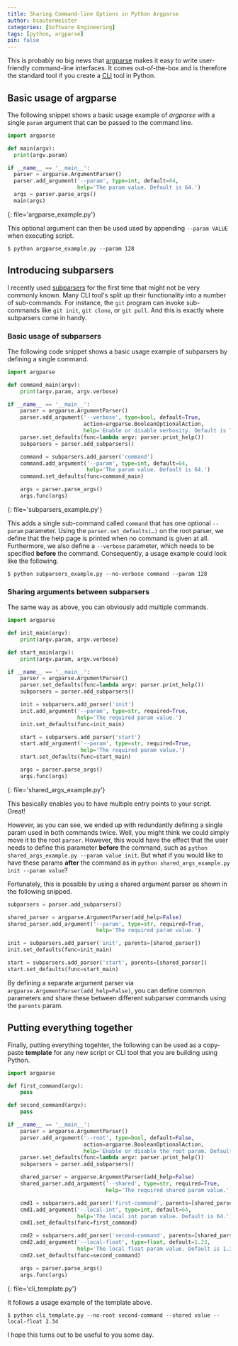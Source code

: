 ```yaml
---
title: Sharing Command-line Options in Python Argparse
author: bsautermeister
categories: [Software Engineering]
tags: [python, argparse]
pin: false
---
```


This is probably no big news that [argparse](https://docs.python.org/3/library/argparse.html) makes it easy to write
user-friendly command-line interfaces. It comes out-of-the-box and is therefore the standard tool if you create
a [CLI](https://en.wikipedia.org/wiki/CLI) tool in Python.

## Basic usage of argparse

The following snippet shows a basic usage example of _argparse_ with a single `param` argument that can be passed to
the command line.

```python
import argparse

def main(argv):
  print(argv.param)

if __name__ == '__main__':
  parser = argparse.ArgumentParser()
  parser.add_argument('--param', type=int, default=64,
                      help='The param value. Default is 64.')
  args = parser.parse_args()
  main(args)
```
{: file='argparse_example.py'}

This optional argument can then be used used by appending `--param VALUE` when executing script.

```console
$ python argparse_example.py --param 128
```

## Introducing subparsers

I recently used [subparsers](https://docs.python.org/3/library/argparse.html#sub-commands) for the first time that might not be
very commonly known. Many CLI tool's split up their functionality into a number of sub-commands. For instance, the `git` program
can invoke sub-commands like `git init`, `git clone`, or `git pull`. And this is exactly where subparsers come in handy.

### Basic usage of subparsers

The following code snippet shows a basic usage example of subparsers by defining a single command.

```python
import argparse

def command_main(argv):
    print(argv.param, argv.verbose)

if __name__ == '__main__':
    parser = argparse.ArgumentParser()
    parser.add_argument('--verbose', type=bool, default=True,
                        action=argparse.BooleanOptionalAction,
                        help='Enable or disable verbosity. Default is True')
    parser.set_defaults(func=lambda argv: parser.print_help())
    subparsers = parser.add_subparsers()

    command = subparsers.add_parser('command')
    command.add_argument('--param', type=int, default=64,
                         help='The param value. Default is 64.')
    command.set_defaults(func=command_main)

    args = parser.parse_args()
    args.func(args)
```
{: file='subparsers_example.py'}

This adds a single sub-command called `command` that has one optional `--param` parameter. Using the `parser.set_defaults(…)`
on the root parser, we define that the help page is printed when no command is given at all. Furthermore, we also define a
`--verbose` parameter, which needs to be specified **before** the command. Consequently, a usage example could look like the
following.

```console
$ python subparsers_example.py --no-verbose command --param 128
```

### Sharing arguments between subparsers

The same way as above, you can obviously add multiple commands. 

```python
import argparse

def init_main(argv):
    print(argv.param, argv.verbose)

def start_main(argv):
    print(argv.param, argv.verbose)

if __name__ == '__main__':
    parser = argparse.ArgumentParser()
    parser.set_defaults(func=lambda argv: parser.print_help())
    subparsers = parser.add_subparsers()

    init = subparsers.add_parser('init')
    init.add_argument('--param', type=str, required=True,
                      help='The required param value.')
    init.set_defaults(func=init_main)

    start = subparsers.add_parser('start')
    start.add_argument('--param', type=str, required=True,
                       help='The required param value.')
    start.set_defaults(func=start_main)

    args = parser.parse_args()
    args.func(args)
```
{: file='shared_args_example.py'}

This basically enables you to have multiple entry points to your script. Great!

However, as you can see, we ended up with redundantly defining a single param used in both commands twice. Well, you might think
we could simply move it to the root `parser`. However, this would have the effect that the user needs to define this parameter
**before** the command, such as `python shared_args_example.py --param value init`. But what if you would like to have these params
**after** the command as in `python shared_args_example.py init --param value`?

Fortunately, this is possible by using a shared argument parser as shown in the following snipped.

```python
subparsers = parser.add_subparsers()

shared_parser = argparse.ArgumentParser(add_help=False)
shared_parser.add_argument('--param', type=str, required=True,
                            help='The required param value.')

init = subparsers.add_parser('init', parents=[shared_parser])
init.set_defaults(func=init_main)

start = subparsers.add_parser('start', parents=[shared_parser])
start.set_defaults(func=start_main)
```

By defining a separate argument parser via `argparse.ArgumentParser(add_help=False)`, you can define common parameters and share
these between different subparser commands using the `parents` param.

## Putting everything together

Finally, putting everything togehter, the following can be used as a copy-paste **template** for any new script or CLI tool
that you are building using Python.

```python
import argparse

def first_command(argv):
    pass

def second_command(argv):
    pass

if __name__ == '__main__':
    parser = argparse.ArgumentParser()
    parser.add_argument('--root', type=bool, default=False,
                        action=argparse.BooleanOptionalAction,
                        help='Enable or disable the root param. Default is False')
    parser.set_defaults(func=lambda argv: parser.print_help())
    subparsers = parser.add_subparsers()

    shared_parser = argparse.ArgumentParser(add_help=False)
    shared_parser.add_argument('--shared', type=str, required=True,
                               help='The required shared param value.')

    cmd1 = subparsers.add_parser('first-command', parents=[shared_parser])
    cmd1.add_argument('--local-int', type=int, default=64,
                      help='The local int param value. Default is 64.')
    cmd1.set_defaults(func=first_command)

    cmd2 = subparsers.add_parser('second-command', parents=[shared_parser])
    cmd2.add_argument('--local-float', type=float, default=1.23,
                      help='The local float param value. Default is 1.23.')
    cmd2.set_defaults(func=second_command)

    args = parser.parse_args()
    args.func(args)
```
{: file='cli_template.py'}

It follows a usage example of the template above.

```console
$ python cli_template.py --no-root second-command --shared value --local-float 2.34
```

I hope this turns out to be useful to you some day.